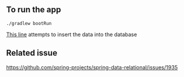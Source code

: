 ## To run the app

`./gradlew bootRun`

[This line](https://github.com/mattmcc-attest/animal/blob/main/src/main/java/com/example/animal/DogExecutor.java#L17) attempts to insert the data into the database

## Related issue

https://github.com/spring-projects/spring-data-relational/issues/1935
